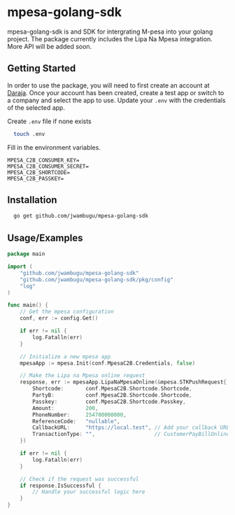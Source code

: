# mpesa-golang-sdk

mpesa-golang-sdk is and SDK for intergrating M-pesa into your golang project. The package currently includes the Lipa Na
Mpesa integration. More API will be added soon.

## Getting Started

In order to use the package, you will need to first create an account at [Daraja](https://developer.safaricom.co.ke).
Once your account has been created, create a test app or switch to a company and select the app to use. Update
your `.env` with the credentials of the selected app.

Create `.env` file if none exists

```bash
  touch .env
```

Fill in the environment variables.

```
MPESA_C2B_CONSUMER_KEY=
MPESA_C2B_CONSUMER_SECRET=
MPESA_C2B_SHORTCODE=
MPESA_C2B_PASSKEY=
```

## Installation

```bash 
  go get github.com/jwambugu/mpesa-golang-sdk
```

## Usage/Examples

```go
package main

import (
	"github.com/jwambugu/mpesa-golang-sdk"
	"github.com/jwambugu/mpesa-golang-sdk/pkg/config"
	"log"
)

func main() {
	// Get the mpesa configuration
	conf, err := config.Get()

	if err != nil {
		log.Fatalln(err)
	}

	// Initialize a new mpesa app
	mpesaApp := mpesa.Init(conf.MpesaC2B.Credentials, false)

	// Make the Lipa na Mpesa online request
	response, err := mpesaApp.LipaNaMpesaOnline(&mpesa.STKPushRequest{
		Shortcode:       conf.MpesaC2B.Shortcode.Shortcode,
		PartyB:          conf.MpesaC2B.Shortcode.Shortcode,
		Passkey:         conf.MpesaC2B.Shortcode.Passkey,
		Amount:          200,
		PhoneNumber:     254700000000,
		ReferenceCode:   "nullable",
		CallbackURL:     "https://local.test", // Add your callback URL here
		TransactionType: "",                   // CustomerPayBillOnline or CustomerBuyGoodsOnline 
	})

	if err != nil {
		log.Fatalln(err)
	}

	// Check if the request was successful
	if response.IsSuccessful {
		// Handle your successful logic here 
	}
}
```

  